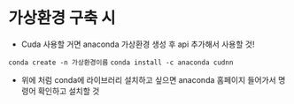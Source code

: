 # 가상환경 구축 시
- Cuda 사용할 거면 anaconda 가상환경 생성 후 api 추가해서 사용할 것!

``` conda create -n 가상환경이름 ```
``` conda install -c anaconda cudnn ```
- 위에 처럼 conda에 라이브러리 설치하고 싶으면 anaconda 홈페이지 들어가서 명령어 확인하고 설치할 것
